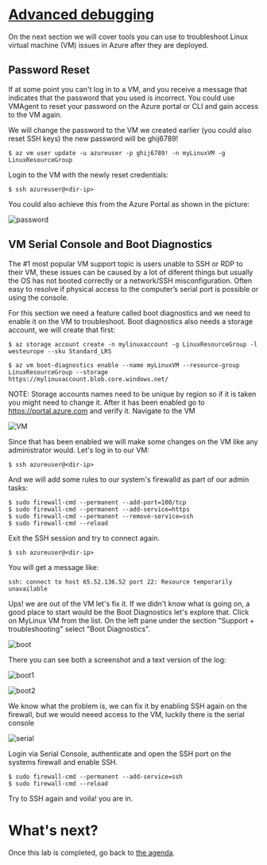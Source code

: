 [Advanced debugging](azure-vm-debugging.md)
=======
On the next section we will cover tools you can use to troubleshoot Linux virtual machine (VM) issues in Azure after they are deployed. 

Password Reset 
--------------------------------
If at some point you can't log in to a VM, and you receive a message that indicates that the password that you used is incorrect. You could use VMAgent to reset your password on the Azure portal or CLI and gain access to the VM again. 

We will change the password to the VM  we created earlier (you could also reset SSH keys) the new password will be ghij6789!
```
$ az vm user update -u azureuser -p ghij6789! -n myLinuxVM -g LinuxResourceGroup
```
Login to the VM with the newly reset credentials: 
```
$ ssh azureuser@<dir-ip>
```
You could also achieve this from the Azure Portal as shown in the picture: 

![password](/images/troubleshoot/password-reset.jpg)

VM Serial Console and Boot Diagnostics
------------------------------------------
The #1 most popular VM support topic is users unable to SSH or RDP to their VM, these issues can be caused by a lot of diferent things but usually the OS has not booted correctly or a network/SSH misconfiguration. Often easy to resolve if physical access to the computer’s serial port is possible or using the console. 

For this section we need a feature called boot diagnostics  and we need to enable it on the VM to troubleshoot. Boot diagnostics also needs a storage account, we will create that first: 
```
$ az storage account create -n mylinuxaccount -g LinuxResourceGroup -l westeurope --sku Standard_LRS
```
```
$ az vm boot-diagnostics enable --name myLinuxVM --resource-group LinuxResourceGroup --storage https://mylinuxaccount.blob.core.windows.net/
```
NOTE: Storage accounts names need to be unique by region so if it is taken you might need to change it. 
After it has been enabled go to https://portal.azure.com and verify it. Navigate to the VM 

![VM](/images/troubleshoot/VM.jpg)

Since that has been enabled we will make some changes on the VM like any administrator would. 
Let's log in to our VM:
```
$ ssh azureuser@<dir-ip>
```
And we will add some rules to our system's firewalld as part of our admin tasks: 
```
$ sudo firewall-cmd --permanent --add-port=100/tcp
$ sudo firewall-cmd --permanent --add-service=https
$ sudo firewall-cmd --permanent --remove-service=ssh
$ sudo firewall-cmd --reload

```
Exit the SSH session and try to connect again. 
```
$ ssh azureuser@<dir-ip>
```
You will get a message like: 
```
ssh: connect to host 65.52.136.52 port 22: Resource temporarily unavailable
```
Ups! we are out of the VM let's fix it. If we didn't know what is going on, a good place to start would be the Boot Diagnostics let's explore that. Click on MyLinux VM from the list. On the left pane under the section "Support + troubleshooting" select "Boot Diagnostics". 

![boot](/images/troubleshoot/boot-diagnostics.jpg)

There you can see both a screenshot and a text version of the log:

![boot1](/images/troubleshoot/boot-diagnostics1.JPG)


![boot2](/images/troubleshoot/boot-diagnostics2.JPG)

We know what the problem is, we can fix it by enabling SSH again on the firewall, but we would neeed access to the VM, luckily there is the serial console

![serial](/images/troubleshoot/serial-console.JPG)

Login via Serial Console, authenticate and open the SSH port on the systems firewall and enable SSH.
```
$ sudo firewall-cmd --permanent --add-service=ssh
$ sudo firewall-cmd --reload
```
Try to SSH again and voila! you are in. 

What's next?
===

Once this lab is completed, go back to [the agenda](README.md).
